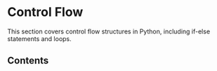 # Control Flow

This section covers control flow structures in Python, including if-else statements and loops.

## Contents
